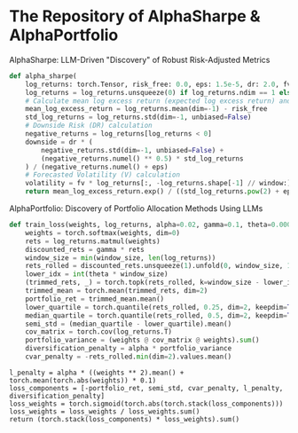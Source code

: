 # The Repository of AlphaSharpe & AlphaPortfolio

AlphaSharpe: LLM-Driven "Discovery" of Robust Risk-Adjusted Metrics

```python
def alpha_sharpe(
    log_returns: torch.Tensor, risk_free: 0.0, eps: 1.5e-5, dr: 2.0, fv: 1.33, window: int = 3):
    log_returns = log_returns.unsqueeze(0) if log_returns.ndim == 1 else log_returns
    # Calculate mean log excess return (expected log excess return) and standard deviation of log returns
    mean_log_excess_return = log_returns.mean(dim=-1) - risk_free
    std_log_returns = log_returns.std(dim=-1, unbiased=False)
    # Downside Risk (DR) calculation
    negative_returns = log_returns[log_returns < 0]
    downside = dr * (
        negative_returns.std(dim=-1, unbiased=False) +
        (negative_returns.numel() ** 0.5) * std_log_returns
    ) / (negative_returns.numel() + eps)
    # Forecasted Volatility (V) calculation
    volatility = fv * log_returns[:, -log_returns.shape[-1] // window:].std(dim=-1, unbiased=False).sqrt()
    return mean_log_excess_return.exp() / ((std_log_returns.pow(2) + eps).sqrt() + downside + volatility)
```

AlphaPortfolio: Discovery of Portfolio Allocation Methods Using LLMs
```python
def train_loss(weights, log_returns, alpha=0.02, gamma=0.1, theta=0.0001, window_size=200):
    weights = torch.softmax(weights, dim=0)
    rets = log_returns.matmul(weights)
    discounted_rets = gamma * rets
    window_size = min(window_size, len(log_returns))
    rets_rolled = discounted_rets.unsqueeze(1).unfold(0, window_size, 1)
    lower_idx = int(theta * window_size)
    (trimmed_rets, _) = torch.topk(rets_rolled, k=window_size - lower_idx, dim=2, largest=False)
    trimmed_mean = torch.mean(trimmed_rets, dim=2)
    portfolio_ret = trimmed_mean.mean()
    lower_quartile = torch.quantile(rets_rolled, 0.25, dim=2, keepdim=True)
    median_quartile = torch.quantile(rets_rolled, 0.5, dim=2, keepdim=True)
    semi_std = (median_quartile - lower_quartile).mean()
    cov_matrix = torch.cov(log_returns.T)
    portfolio_variance = (weights @ cov_matrix @ weights).sum()
    diversification_penalty = alpha * portfolio_variance
    cvar_penalty = -rets_rolled.min(dim=2).values.mean()
```
    l_penalty = alpha * ((weights ** 2).mean() + torch.mean(torch.abs(weights)) * 0.1)
    loss_components = [-portfolio_ret, semi_std, cvar_penalty, l_penalty, diversification_penalty]
    loss_weights = torch.sigmoid(torch.abs(torch.stack(loss_components)))
    loss_weights = loss_weights / loss_weights.sum()
    return (torch.stack(loss_components) * loss_weights).sum()
